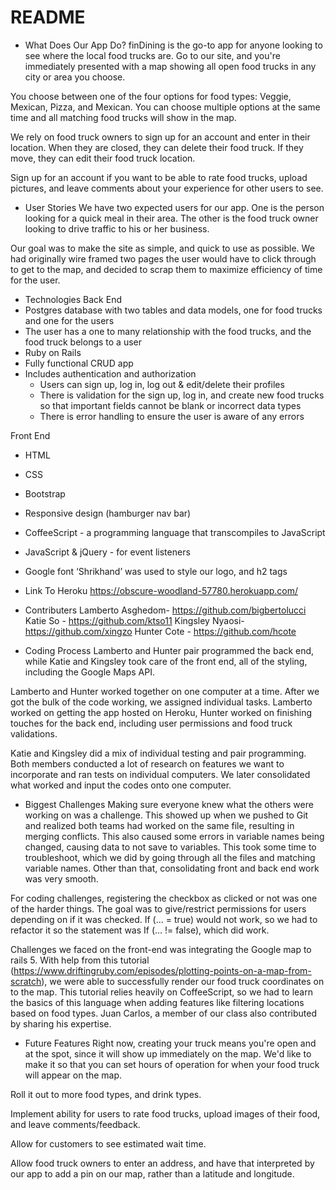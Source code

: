 # README

* What Does Our App Do?
finDining is the go-to app for anyone looking to see where the local food trucks are. Go to our site, and you're immediately presented with a map showing all open food trucks in any city or area you choose.

You choose between one of the four options for food types: Veggie, Mexican, Pizza, and Mexican. You can choose multiple options at the same time and all matching food trucks will show in the map.

We rely on food truck owners to sign up for an account and enter in their location. When they are closed, they can delete their food truck. If they move, they can edit their food truck location.

Sign up for an account if you want to be able to rate food trucks, upload pictures, and leave comments about your experience for other users to see.

* User Stories
We have two expected users for our app. One is the person looking for a quick meal in their area. The other is the food truck owner looking to drive traffic to his or her business.

Our goal was to make the site as simple, and quick to use as possible. We had originally wire framed two pages the user would have to click through to get to the map, and decided to scrap them to maximize efficiency of time for the user.

* Technologies
Back End
* Postgres database with two tables and data models, one for food trucks and one for the users
* The user has a one to many relationship with the food trucks, and the food truck belongs to a user
* Ruby on Rails
* Fully functional CRUD app
* Includes authentication and authorization
  * Users can sign up, log in, log out & edit/delete their profiles
  * There is validation for the sign up, log in, and create new food trucks so that important fields cannot be blank or incorrect data types
  * There is error handling to ensure the user is aware of any errors

Front End
* HTML
* CSS
* Bootstrap
* Responsive design (hamburger nav bar)
* CoffeeScript - a programming language that transcompiles to JavaScript
* JavaScript & jQuery - for event listeners
* Google font ‘Shrikhand’ was used to style our logo, and h2 tags

* Link To Heroku
https://obscure-woodland-57780.herokuapp.com/

* Contributers
Lamberto Asghedom- https://github.com/bigbertolucci
Katie So - https://github.com/ktso11
Kingsley Nyaosi- https://github.com/xingzo
Hunter Cote - https://github.com/hcote

* Coding Process
Lamberto and Hunter pair programmed the back end, while Katie and Kingsley took care of the front end, all of the styling, including the Google Maps API.

Lamberto and Hunter worked together on one computer at a time. After we got the bulk of the code working, we assigned individual tasks. Lamberto worked on getting the app hosted on Heroku, Hunter worked on finishing touches for the back end, including user permissions and food truck validations.

Katie and Kingsley did a mix of individual testing and pair programming. Both members conducted a lot of research on features we want to incorporate and ran tests on individual computers. We later consolidated what worked and input the codes onto one computer.

* Biggest Challenges
Making sure everyone knew what the others were working on was a challenge. This showed up when we pushed to Git and realized both teams had worked on the same file, resulting in merging conflicts. This also caused some errors in variable names being changed, causing data to not save to variables. This took some time to troubleshoot, which we did by going through all the files and matching variable names. Other than that, consolidating front and back end work was very smooth.

For coding challenges, registering the checkbox as clicked or not was one of the harder things. The goal was to give/restrict permissions for users depending on if it was checked. If (... = true) would not work, so we had to refactor it so the statement was If (... != false), which did work.

Challenges we faced on the front-end was integrating the Google map to rails 5. With help from this tutorial (https://www.driftingruby.com/episodes/plotting-points-on-a-map-from-scratch), we were able to successfully render our food truck coordinates on to the map.  This tutorial relies heavily on CoffeeScript, so we had to learn the basics of this language when adding features like filtering locations based on food types. Juan Carlos, a member of our class also contributed by sharing his expertise.

* Future Features
Right now, creating your truck means you're open and at the spot, since it will show up immediately on the map. We'd like to make it so that you can set hours of operation for when your food truck will appear on the map.

Roll it out to more food types, and drink types.

Implement ability for users to rate food trucks, upload images of their food, and leave comments/feedback.

Allow for customers to see estimated wait time.

Allow food truck owners to enter an address, and have that interpreted by our app to add a pin on our map, rather than a latitude and longitude.
